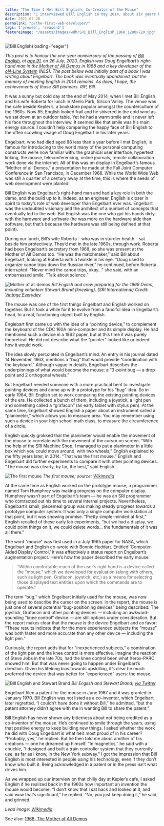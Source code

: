 ```yaml
---
title: "The Time I Met Bill English, Co-Creator of the Mouse"
description: "I interviewed Bill English in May 2014, about six years before his death on 26 July, 2020, at age 91. English was Doug Engelbart’s right-hand man in the Mother of All Demos in 1968 and helped develop the mouse."
date: 2021-07-26
permalink: "p/the-first-web-developer/"
tags: ['preweb', 'season2']
featureImage: "/assets/images/wdh/SRI_Bill_English_1968_1280x720.jpg"
---
```


![Bill English](/assets/images/wdh/SRI_Bill_English_1968_1280.jpg){loading="eager"}

_This post is to honour the one-year anniversary of the passing of [Bill English](https://en.wikipedia.org/wiki/Bill_English_(computer_engineer)), at [age 91](https://www.nytimes.com/2020/07/31/technology/william-english-who-helped-build-the-computer-mouse-dies-at-91.html), on 26 July, 2020. English was Doug Engelbart’s right-hand man in the [Mother of All Demos](/p/1968-the-mother-of-all-demos/) in 1968 and a key developer of the [oN-Line System](/p/1969-building-the-on-line-system/) (NLS). The post below was initially part of a book I was writing about Engelbart. The book was eventually abandoned, but the memory of meeting English in 2014 remains. As does, I hope, the achievements of those SRI pioneers. RIP, Bill._

It was a sunny but cold day at the end of May 2014, when I met Bill English and his wife Roberta for lunch in Menlo Park, Silicon Valley. The venue was the cafe beside Kepler’s, a bookstore popular amongst the counterculture of the 1960s. Now 85, English looked frail and he shivered in the cold wind as we sat down at an outdoor table. Yet he had a warm smile and it never left his face throughout the interview. It seemed like that smile was his main energy source. I couldn’t help comparing the happy face of Bill English to the often scowling visage of Doug Engelbart in his later years.

Engelbart, who had died aged 88 less than a year before I met English, is famous for introducing to the world many of the personal computing constructs we’re now familiar with: the graphical user interface, hypertext linking, the mouse, teleconferencing, online journals, remote collaboration work done via the internet. All of this was on display in Engelbart’s famous “Mother of all Demos,” a presentation he made at the Fall Joint Computer Conference in San Francisco, in December 1968. While the World Wide Web was still a quarter of a century away at the time, this is where the seeds of web development were planted.

Bill English was Engelbart’s right-hand man and had a key role in both the demo, and the build up to it. Indeed, as an engineer, English is closer in spirit to today’s role of web developer than Engelbart ever was. Engelbart was the undoubted visionary and the architect of a numbet of concepts that eventually led to the web. But English was the one who got his hands dirty with the hardware and software (he was more on the hardware side than software, but that’s because the hardware was still being defined at that point).

During our lunch, Bill’s wife Roberta – who was in sturdier health – sat beside him protectively. They’d met in the late 1960s, through work. Roberta had been Engelbart’s secretary from 1968, so she was present at the Mother of All Demos too. “He was the matchmaker,” said Bill about Engelbart, looking at Roberta with a twinkle in his eye. “Doug used to organize canoe trips down the Russian river,” he continued, before Roberta interrupted. “Never mind the canoe trips, okay…” she said, with an embarrassed smile. “Talk about science.”

![Mother of all demos](/assets/images/wdh/mother-of-all-demos-2.jpeg)
*Bill English and crew preparing for the 1968 Demo, including volunteer Stewart Brand (kneeling). (SRI International) Credit: [Vintage Everyday](https://www.vintag.es/2019/03/mother-of-all-demos-1968.html)*

The mouse was one of the first things Engelbart and English worked on together. But it took a while for it to evolve from a fanciful idea in Engelbart’s head, to a real, functioning object built by English.

Englebart first came up with the idea of a “pointing device,” to complement the keyboard of the CDC 160A mini-computer and its simple display. He had mentioned such a device in a 1962 paper, but at this time it was purely theoretical. He did not describe what the “pointer” looked like or indeed how it would work. 

The idea slowly percolated in Engelbart’s mind. An entry in his journal dated 14 November, 1963, mentions a “bug” that would provide “coordination with the keyboard.” Although vague in details, Engelbart describes the underpinnings of what would become the mouse: a “3-point bug — a drop point and 2 orthogonal wheels.”

But Engelbart needed someone with a more practical bent to investigate pointing devices and come up with a prototype for his “bug” idea. So in early 1964, Bill English set to work comparing the existing pointing devices of the era. He collected a bunch of them, including a joystick, a light pen and something called a “grafacon” (an early tablet with stylus pen). At the same time, Engelbart showed English a paper about an instrument called a “planimeter,” which allows you to measure area. You may remember using such a device in your high school math class, to measure the circumference of a circle. 

English quickly grokked that the planimeter would enable the movement of the mouse to correlate with the movement of the cursor on screen. “With the help of the SRI Machine Shop, I managed to put a planimeter in a little box which you could move around, with two wheels,” English explained to me fifty years later, in 2014. “That was the first mouse.” English and Engelbart did further experiments to compare it with other pointing devices. “The mouse was clearly, by far, the best,” said English.

![The first mouse](/assets/images/wdh/800px-Douglas_Engelbarts_prototype_mouse_-_Computer_History_Museum.jpg)
*The first mouse; source: [Wikimedia](https://commons.wikimedia.org/wiki/File:Douglas_Engelbart%27s_prototype_mouse_-_Computer_History_Museum.jpg)*

At the same time as English worked on the prototype mouse, a programmer named Tom Humphrey was making progress on the computer display. Humphrey wasn’t part of Engelbart’s team — he was an SRI programmer who contracted out his time to several internal projects. Nevertheless, Engelbart’s small, piecemeal group was making steady progress towards a prototype computer system. It was only a single computer workstation at that point, but it was showing promise. “Pretty simple-minded at first,” English recalled of these early lab experiments, “but we had a display, we could point things on it, we could delete words… the fundamentals of it was all there.”

The word “mouse” was first used in a July 1965 paper for NASA, which Engelbart and English co-wrote with Bonnie Huddart. Entitled ‘Computer-Aided Display Control,’ it was effectively a status report on Engelbart’s augmentation project. Here’s how the paper described the early mouse:

> “Within comfortable reach of the user’s right hand is a device called the “mouse,” which we developed for evaluation (along with others, such as light pen, Grafacon, joystick, etc,) as a means for selecting those displayed text entities upon which the commands are to operate.”

The term “bug,” which Engelbart initially used for the mouse, was now being used to describe the cursor on the screen. In the report, the mouse is just one of several potential “bug-positioning devices” being described. The joystick, Grafacon and other pointing devices — including an awkward-sounding “knee control” device — are still options under consideration. But the report makes clear that the mouse is the device Engelbart and co favor: “These results indicate that for the more experienced subjects the “mouse” was both faster and more accurate than any other device — including the light pen.”

Curiously, the report adds that for “inexperienced subjects,” a combination of the light pen and the knee control is more effective. Imagine the reaction of Steve Jobs in the late 70s, had the knee control been what Xerox-PARC showed him! But that was never going to happen under Engelbart’s direction. Given his lifelong bias towards upskilling, it’s clear he much preferred the device that was better for “experienced” users: the mouse.

![Bill English and Stewart Brand](/assets/images/wdh/EWypzd5VcAAoi6K.jpeg)
*Bill English and Stewart Brand; [via Twitter](https://x.com/stewartbrand/status/1255565355688157184/photo/1).*

Engelbart filed a patent for the mouse in June 1967 and it was granted in January 1970. Bill English was not listed as a co-inventor, which Engelbart later regretted. “I couldn’t have done it without Bill,” he admitted, “but the patent attorney didn’t agree with me in wanting Bill to share the patent.”

Bill English has never shown any bitterness about not being credited as a co-inventor of the mouse. He’s continued to smile through the years, using that positive energy to keep building new things. I asked whether the work he did with Doug Engelbart is what he’s most proud of in his career? “Probably, yes,” he replied. But he then told me about another of his creations — one he dreamed up himself. “In magnetics,” he said with a chuckle, “I designed and built a train controller system that they currently use, as far as I know, in the New York subway.” I got the impression that Bill English is most interested in people _using_ his technology, even if they don’t know who built it. Being acknowledged in a patent or in the press isn’t what drives him. 

As we wrapped up our interview on that chilly day at Kepler’s cafe, I asked English if he realized back in the 1960s how important an invention the mouse would become. “I don’t know that I sat back and looked at it, and said wow that’s significant,” he replied. “No, you just keep doing it,” he said, and grinned.

*Lead image: [Wikimedia](https://commons.wikimedia.org/wiki/File:SRI_Bill_English_1968.jpg)*



See also: [1968: The Mother of All Demos](/p/1968-the-mother-of-all-demos/)